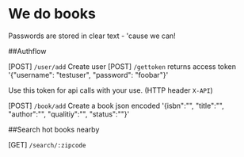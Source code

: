 # We do books

Passwords are stored in clear text - 'cause we can!


##Authflow

[POST] `/user/add` Create user
[POST] `/gettoken` returns access token '{"username": "testuser", "password": "foobar"}'

Use this token for api calls with your use. (HTTP header `X-API`)

[POST] `/book/add` Create a book json encoded '{isbn":"", "title":"", "author":"", "qualitiy":"", "status":""}'


##Search hot books nearby

[GET] `/search/:zipcode`